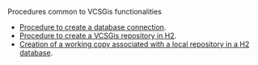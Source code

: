 Procedures common to VCSGis functionalities

* [Procedure to create a database connection](000/procVC00PROC000.md).
* [Procedure to create a VCSGis repository in H2](001/procVC00PROC001.md).
* [Creation of a working copy associated with a local repository in a H2 database](002/procVC00PROC002.md).
 
